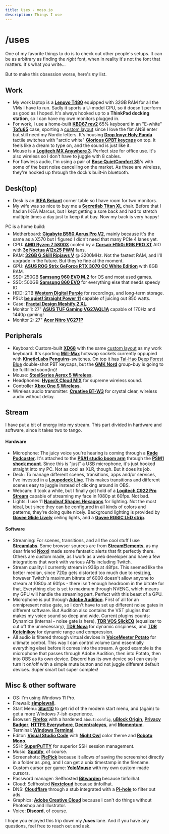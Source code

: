 ```yaml
---
title: Uses - moso.io
description: Things I use
---
```


# /uses

One of my favorite things to do is to check out other people's setups. It can be as arbitrary as finding the _right_ font, when in reality it's not the font that matters. It's what you write...

But to make this obsession worse, here's _my_ list.

## Work

- My work laptop is a **[Lenovo T480](https://lenovo.com/us/en/laptops/thinkpad/thinkpad-t-series/ThinkPad-T480/p/22TP2TT4800)** equipped with 32GB RAM for all the VMs I have to run. Sadly it sports a U-model CPU, so it doesn't perform as good as I hoped. It's always hooked up to a **ThinkPad docking station**, so I can have my own monitors plugged in.
- For work, I use a home-built **[KBD67 rev2](https://kbdfans.com/collections/pcb/products/kbd65-65-custom-mechanical-keyboard-pcb)** 65% keyboard in an "E-white" **[Tofu65](https://kbdfans.com/collections/case/products/in-stocktofu-65-aluminum-case?variant=31400162394251)** case, sporting a [custom layout](https://assets.codepen.io/257418/screenshot-1593358613.png) since I love the flat ANSI enter but still need my Nordic letters. It's housing **[Drop Invyr Holy Panda](https://drop.com/?origin=%2Fbuy%2Fdrop-invyr-holy-panda-mechanical-switches)** tactile switches with "arctic white" **[Glorious GPBT keycaps](https://www.pcgamingrace.com/products/glorious-pbt-black-key-caps)** on top. It feels like a dream to type on, and the sound is just like it.
- Mouse is a **[Logitech MX Anywhere 3](https://logitech.com/en-us/products/mice/mx-anywhere-3.910-005985.html)**. Perfect size for office use. It's also wireless so I don't have to juggle with 8 cables.
- For flawless audio, I'm using a pair of **[Bose QuietComfort 35](https://bose.com/en_us/products/headphones/over_ear_headphones/quietcomfort-35-wireless-ii.html#v=qc35_ii_black)**'s with some of the best noise cancelling on the market. As these are wireless, they're hooked up through the dock's built-in bluetooth.

## Desk(top)

- Desk is an **[IKEA Bekant](https://ikea.com/gb/en/p/bekant-left-hand-corner-table-top-black-stained-ash-veneer-00366278/)** corner table so I have room for two monitors.
- My wife was so nice to buy me a **[Secretlab Titan XL](https://secretlab.eu/collections/titan-xl-series)** chair. Before that I had an IKEA Marcus, but I kept getting a sore back and had to stretch multiple times a day just to keep it at bay. Now my back is very happy!

<p style="margin-bottom: -8px">PC is a home build:</p>

- Motherboard: **[Gigabyte B550 Aorus Pro V2](https://gigabyte.com/Motherboard/B550-AORUS-PRO-V2-rev-10)**, mainly because it's the same as a X570 but I figured I didn't need that many PCIe 4 lanes yet.
- CPU: **[AMD Ryzen 7 5800X](https://amd.com/en/products/cpu/amd-ryzen-7-5800x)** cooled by a **[Corsair H150i RGB PRO XT](https://www.corsair.com/eu/en/Categories/Products/Liquid-Cooling/iCUE-RGB-PRO-XT-Coolers/p/CW-9060045-WW)** AIO with **[3x Noctua A12x25 PWM](https://noctua.at/en/nf-a12x25-pwm)** fans.
- RAM: **[32GB G.Skill Ripjaws V](https://gskill.com/products/1/165/184/Ripjaws-V)** @ 3200MHz. Not the fastest RAM, and I'll upgrade in the future. But they're fine at the moment.
- GPU: **[ASUS ROG Strix GeForce RTX 3070 OC White Edition](https://rog.asus.com/graphics-cards/graphics-cards/rog-strix/rog-strix-rtx3070-o8g-white-model)** with 8GB RAM.
- SSD: 250GB **[Samsung 960 EVO M.2](https://samsung.com/us/computing/memory-storage/solid-state-drives/ssd-960-evo-m-2-250gb-mz-v6e250bw)** for OS and most used games.
- SSD: 500GB **[Samsung 860 EVO](https://samsung.com/semiconductor/minisite/ssd/product/consumer/860evo/)** for everything else that needs speedy IO.
- HDD: 2TB **[Western Digital Purple](https://shop.westerndigital.com/en-ie/products/internal-drives/wd-purple-sata-hdd)** for recordings, and long-term storage.
- PSU: **[be quiet! Straight Power 11](https://bequiet.com/en/powersupply/straight-power-11/1247)** capable of juicing out 850 watts.
- Case: **[Fractal Design Meshify 2 XL](https://fractal-design.com/products/cases/meshify/meshify-2-xl-dark-tempered-glass/black/)**.
- Monitor 1: 27" **[ASUS TUF Gaming VG27AQL1A](https://asus.com/Displays-Desktops/Monitors/TUF-Gaming/TUF-Gaming-VG27AQL1A/)** capable of 170Hz and 1440p gaming!
- Monitor 2: 27" **[Acer Nitro VG271P](https://acer.com/ac/en/GB/content/model/UM.HV1EE.P04)**

## Peripherals

- Keyboard: Custom-built **[XD68](https://kprepublic.com/products/xiudi-xd68-pcb-65-custom-mechanical-keyboard-support-tkg-tools-underglow-rgb-pcb-programmed-kle-lots-of-layouts)** with the same [custom layout](https://assets.codepen.io/257418/screenshot-1593358613.png) as my work keyboard. It's sporting **[Mill-Max](https://keeb.io/products/mill-max-hotswap-sockets)** hotswap sockets currently oppupied with **[KineticLabs Penguins](https://kineticlabs.store/switches/kinetic/penguins)**-switches. On top it has [Tai-Hao Deep Forest Blue](https://shop.tai-hao.com/products/pbt-backlit-c22gf301) double-shot PBT keycaps, but the **[GMK Nord](https://candykeys.com/group-buys/gmk-nord)** group-buy is going to be fullfilled soon(tm)!
- Mouse: **[SteelSeries Aerox 5 Wireless](https://steelseries.com/gaming-mice/aerox-5-wireless)**.
- Headphones: **[HyperX Cloud MIX](https://www.hyperxgaming.com/en/headsets/cloud-mix-wired-gaming-headset-with-bluetooth)** for supreme wireless sound.
- Controller **[Xbox One S Wireless](https://xbox.com/en-US/accessories/controllers/xbox-wireless-controller)**.
- Wireless audio transmitter: **[Creative BT-W3](https://us.creative.com/p/headphones-headsets/creative-bt-w3)** for crystal clear, wireless audio without delay.

## Stream

I have put a bit of energy into my stream. This part divided in hardware and software, since it takes two to tango.

#### Hardware

- Microphone: The juicy voice you're hearing is coming through a **[Røde Podcaster](https://rode.com/microphones/podcaster)**. It's attached to the **[PSA1 studio boom arm](https://rode.com/accessories/stands/psa1)** through the **[PSM1 shock mount](https://rode.com/accessories/psm1)**. Since this is "just" a USB microphone, it's just hooked straight into my PC. Not as cool as XLR, though. But it does its job.
- Deck: To manage different scenes, transitions, apps and/or services, I've invested in a **[Loupedeck Live](https://loupedeck.com/en/products/loupedeck-live)**. This makes transitions and different scenes easy to juggle instead of clicking around in OBS.
- Webcam: It took a while, but I finally got hold of a **[Logitech C922 Pro Stream](https://logitech.com/en-us/products/webcams/c922-pro-stream-webcam.960-001087.html)** capable of streaming my face in 1080p at 60fps. Not bad.
- Lights: I use 11 **[Nanoleaf Shapes Hexagons](https://nanoleaf.me/en-EU/products/nanoleaf-shapes)** for lighting. Not the most ideal, but since they can be configured in all kinds of colors and patterns, they're doing quite nicely. Background lighting is provided by **[Govee Glide Lively](https://us.govee.com/collections/wall-lights/products/govee-glide-lively-wall-lights)** ceiling lights, and a **[Govee RGBIC LED strip](https://us.govee.com/collections/indoor-strip-lights/products/rgbic-smart-led-strip-lights)**.

#### Software

- Streaming: For scenes, transitions, and all the cool stuff I use **[Streamlabs](https://streamlabs.com)**. Some browser sources are from **[StreamElements](https://streamelements.com)**, as my dear friend **[Noxxi](https://greenrose-productions.com)** made some fantastic alerts that fit perfectly there. Others are custom made, as I work as a web developer and have a few integrations that work with various APIs including Twitch.
- Stream quality: I currently stream in 936p at 48fps. This seemed like the better median, since 720p gets distorted too much due to resizing, however Twitch's maximum bitrate of 6000 doesn't allow anyone to stream at 1080p at 60fps - there isn't enough headroom in the bitrate for that. Everything else is set to maximum through NVENC, which means my GPU will handle the streaming part. Perfect with this beast of a GPU.
- Microphone is put through **[Adobe Audition](https://adobe.com/products/audition.html)**. First of all for an omnipresent noise gate, so I don't have to set up different noise gates in different software. But Audition also contains the VST plugins that makes my voice sound so deep and wide. Current plugins counts: Dynamics (internal - noise gate is here), **[TDR VOS SlickEQ](https://tokyodawn.net/tdr-vos-slickeq)** (equalizer to cut off the unnecessary), **[TDR Nova](https://tokyodawn.net/tdr-nova)** for dynamic crispiness, and **[TDR Kotelnikov](https://tokyodawn.net/tdr-kotelnikov)** for dynamic range and compression.
- All audio is filtered through virtual devices in **[VoiceMeeter Potato](https://vb-audio.com/Voicemeeter/potato.htm)** for ultimate control. This way I can control volume (and essentially everything else) before it comes into the stream. A good example is the microphone that passes through Adobe Audition, then into Potato, then into OBS as its own device. Discord has its own device so I can easily turn it on/off with a simple mute button and not juggle different default devices. Super smart but super complex!

## Misc & other software

- OS: I'm using Windows 11 Pro.
- Firewall: **[simplewall](https://henrypp.org/product/simplewall)**.
- Start Menu: **[Start10](https://stardock.com/products/start10/)** to get rid of the modern start menu, and (again) to get a more Windows 7-ish experience.
- Browser: **[Firefox](https://firefox.com)** with a hardened `about:config`, **[uBlock Origin](https://github.com/gorhill/uBlock)**, **[Privacy Badger](https://privacybadger.org/)**, **[HTTPS Everywhere](https://eff.org/https-everywhere)**, **[Decentraleyes](https://decentraleyes.org)**, and **[Momentum](https://momentumdash.com)**.
- Terminal: **[Windows Terminal](https://github.com/microsoft/terminal)**.
- Editor: **[Visual Studio Code](https://code.visualstudio.com)** with **[Night Owl](https://github.com/sdras/night-owl-vscode-theme)** color theme and **[Roboto Mono](https://fonts.google.com/specimen/Roboto+Mono)**.
- SSH: **[SuperPuTTY](https://puttygen.com/superputty)** for superior SSH session management.
- Music: **[Spotify](https://spotify.com)**, of course.
- Screenshots: **[PicPick](https://picpick.app)** because it allows of saving the screenshot directly in a folder as .png, and I can get a unix timestamp in the filename.
- Custom cursor per game: **[YoloMouse](https://pandateemo.github.io/YoloMouse/)** with my own custom-made cursors.
- Password manager: Selfhosted **[Bitwarden](https://bitwarden.com)** because tinfoilhat.
- Cloud: Selfhosted **[Nextcloud](https://nextcloud.com)** because tinfoilhat.
- DNS: **[Cloudflare](https://cloudflare.com)** through a stub integrated with a **[Pi-hole](https://pi-hole.net)** to filter out ads.
- Graphics: **[Adobe Creative Cloud](https://adobe.com/uk/creativecloud.html)** because I can't do things without Photoshop and Illustrator.
- Voice: **[Discord](https://discord.com)**, of course.

I hope you enjoyed this trip down my **/uses** lane. And if you have any questions, feel free to reach out and ask.
